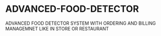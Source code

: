 # ADVANCED-FOOD-DETECTOR
ADVANCED FOOD DETECTOR SYSTEM WITH ORDERING AND BILLING MANAGEMNET LIKE IN STORE OR RESTAURANT
